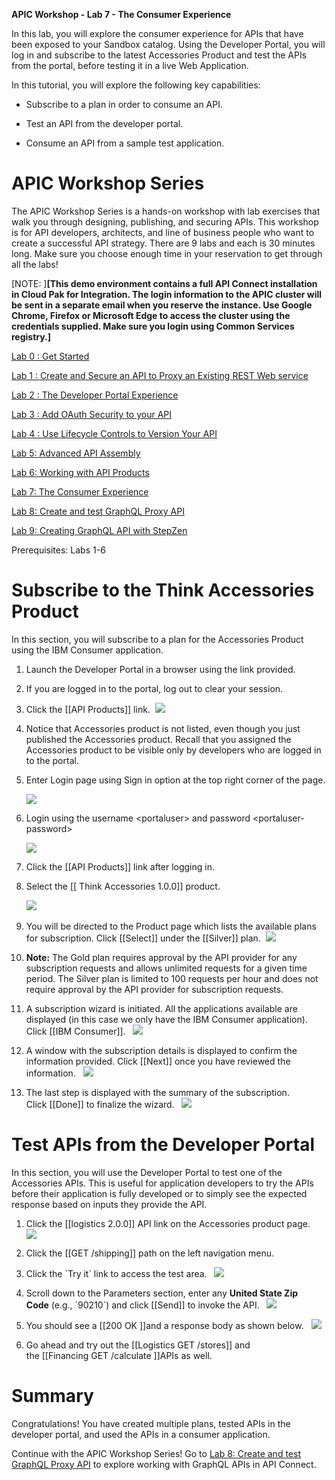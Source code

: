 **APIC Workshop - Lab 7 - The Consumer Experience**

In this lab, you will explore the consumer experience for APIs that have
been exposed to your Sandbox catalog. Using the Developer Portal, you
will log in and subscribe to the latest Accessories Product and test the
APIs from the portal, before testing it in a live Web Application.

In this tutorial, you will explore the following key capabilities:

-   Subscribe to a plan in order to consume an API.

-   Test an API from the developer portal.

-   Consume an API from a sample test application.

 APIC Workshop Series
======================================================================================================================================================================================================================================================================================

The APIC Workshop Series is a hands-on workshop with lab exercises that
walk you through designing, publishing, and securing APIs. This workshop
is for API developers, architects, and line of business people who want
to create a successful API strategy. There are 9 labs and each is 30
minutes long. Make sure you choose enough time in your reservation to
get through all the labs! 

[NOTE: ]**[This demo environment contains a
full API Connect installation in Cloud Pak for Integration. The login
information to the APIC cluster will be sent in a separate email when
you reserve the instance. Use Google Chrome, Firefox or Microsoft Edge
to access the cluster using the credentials supplied. Make sure you
login using Common Services registry.]**

[Lab 0 : Get Started](https://github.com/ibm-ecosystem-lab/APICv10/tree/main/instructions/Lab0)

[Lab 1 : Create and Secure an API to Proxy an Existing REST Web
service](https://github.com/ibm-ecosystem-lab/APICv10/tree/main/instructions/Lab1)

[Lab 2 : The Developer Portal
Experience](https://github.com/ibm-ecosystem-lab/APICv10/tree/main/instructions/Lab2)

[Lab 3 : Add OAuth Security to your
API](https://github.com/ibm-ecosystem-lab/APICv10/tree/main/instructions/Lab3)

[Lab 4 : Use Lifecycle Controls to Version Your
API](https://github.com/ibm-ecosystem-lab/APICv10/tree/main/instructions/Lab4)

[Lab 5: Advanced API
Assembly](https://github.com/ibm-ecosystem-lab/APICv10/tree/main/instructions/Lab5)

[Lab 6: Working with API
Products](https://github.com/ibm-ecosystem-lab/APICv10/tree/main/instructions/Lab6)

[Lab 7: The Consumer
Experience](https://github.com/ibm-ecosystem-lab/APICv10/tree/main/instructions/Lab7)

[Lab 8: Create and test GraphQL Proxy
API](https://github.com/ibm-ecosystem-lab/APICv10/tree/main/instructions/Lab8)

[Lab 9: Creating GraphQL API with StepZen](https://github.com/ibm-ecosystem-lab/APICv10/tree/main/instructions/Lab9)

Prerequisites: Labs 1-6

 Subscribe to the Think Accessories Product
==========================================================================================

In this section, you will subscribe to a plan for the
Accessories Product using the IBM Consumer application.

1.  Launch the Developer Portal in a browser using the link provided.

2.  If you are logged in to the portal, log out to clear your session.

3.  Click the [[API
    Products]] link.  ![](images/tutorial_html_444fff2d8e0d46b7.png)

4.  Notice that Accessories product is not listed, even though you
    just published the Accessories product. Recall that you assigned the
    Accessories product to be visible only by developers who are logged
    in to the portal.

5.  Enter Login page using Sign in option at the top right corner of the
    page.

    ![](images/tutorial_html_db604e248301f829.png)

6.  Login using the username \<portaluser\> and password
    \<portaluser-password\>

    ![](images/tutorial_html_492593c5f2350159.png)

7.  Click the [[API
    Products]] link
    after logging in.

8.  Select the [[ Think Accessories
    1.0.0]] product. 

    ![](images/tutorial_html_6efccbf2582a30c0.png)  

9.  You will be directed to the Product page which lists the available
    plans for subscription.
    Click [[Select]] under
    the [[Silver]] plan.  ![](images/tutorial_html_fd5ece1fe8b66fa5.png)

10. **Note:** The Gold plan requires approval by the API provider for
    any subscription requests and allows unlimited requests for a given
    time period. The Silver plan is limited to 100 requests per hour and
    does not require approval by the API provider for subscription
    requests.

11. A subscription wizard is initiated. All the applications available
    are displayed (in this case we only have the IBM Consumer
    application). Click [[IBM Consumer]].  
    ![](images/tutorial_html_fe0fc338b5ae9fd3.png)

12. A window with the subscription details is displayed to confirm the
    information provided.
    Click [[Next]] once
    you have reviewed the
    information.  
    ![](images/tutorial_html_ea31c68f8a08a741.png)

13. The last step is displayed with the summary of the subscription.
    Click [[Done]] to
    finalize the
    wizard.  
    ![](images/tutorial_html_359b7068e5f3a808.png)

 Test APIs from the Developer Portal
============================================================================================================================

In this section, you will use the Developer Portal to test one of the
Accessories APIs. This is useful for application developers to try the
APIs before their application is fully developed or to simply see the
expected response based on inputs they provide the API.

1.  Click the [[logistics
    2.0.0]] API
    link on the Accessories product
    page.  
    ![](images/tutorial_html_8ec6b1024d5a2f9a.png)

2.  Click the [[GET
    /shipping]] path
    on the left navigation menu. 

3.  Click the \`Try it\` link to access the test
    area.  
    ![](images/tutorial_html_6326764a039cba2b.png)

4.  Scroll down to the Parameters section, enter any **United State Zip
    Code** (e.g., \`90210\`) and
    click [[Send]] to
    invoke the API.  
    ![](images/tutorial_html_74d26a44eab03d67.png)

5.  You should see a [[200
    OK ]]and
    a response body as shown
    below.  
    ![](images/tutorial_html_f9b90c1492df91e8.png)

6.  Go ahead and try out the [[Logistics GET
    /stores]] and
    the [[Financing GET
    /calculate ]]APIs
    as well.

 Summary
================================================================================================

Congratulations! You have created multiple plans, tested APIs in the
developer portal, and used the APIs in a consumer application. 

Continue with the APIC Workshop Series! Go
to [Lab 8: Create and test GraphQL Proxy
API](https://github.com/ibm-ecosystem-lab/APICv10/tree/main/instructions/Lab8) to
explore working with GraphQL APIs in API Connect.
